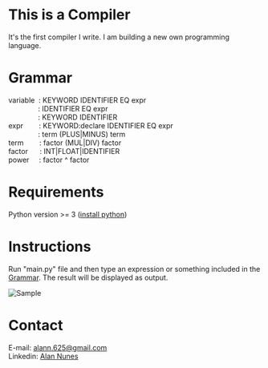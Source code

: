 # This is a Compiler
It's the first compiler I write. I am building a new own programming language.

# Grammar
variable   : KEYWORD IDENTIFIER EQ expr\
               : IDENTIFIER EQ expr\
               : KEYWORD IDENTIFIER\
expr	       : KEYWORD:declare IDENTIFIER EQ expr\
               : term (PLUS|MINUS) term\
term        : factor (MUL|DIV) factor\
factor		    	: INT|FLOAT|IDENTIFIER\
power	    : factor ^ factor

# Requirements
Python version >= 3 ([install python](https://www.python.org/downloads))

# Instructions
Run "main.py" file and then type an expression or something included in the [Grammar](#grammar). The result will be displayed as output.

![Sample](https://i.imgur.com/OtAqG7y.png)


# Contact
E-mail: [alann.625@gmail.com](mailto:alann.625@gmail.com)\
Linkedin: [Alan Nunes](https://www.linkedin.com/in/alan-nunes-848374152)
